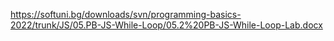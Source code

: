 https://softuni.bg/downloads/svn/programming-basics-2022/trunk/JS/05.PB-JS-While-Loop/05.2%20PB-JS-While-Loop-Lab.docx
